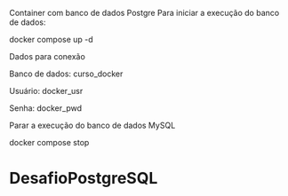 Container com banco de dados Postgre
Para iniciar a execução do banco de dados:

docker compose up -d

Dados para conexão

Banco de dados: curso_docker

Usuário: docker_usr

Senha: docker_pwd

Parar a execução do banco de dados MySQL

docker compose stop

# DesafioPostgreSQL
